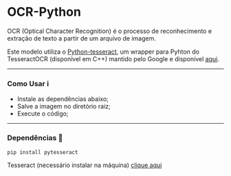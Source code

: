 # OCR-Python

OCR (Optical Character Recognition) é o processo de reconhecimento e extração de texto a partir de um arquivo de imagem.

Este modelo utiliza o [Python-tesseract](https://pypi.org/project/pytesseract/), um wrapper para Pyhton do TesseractOCR (disponível em C++) mantido pelo Google e disponível [aqui](https://github.com/tesseract-ocr/tesseract).

---
### Como Usar ℹ️
 - Instale as dependências abaixo;
 - Salve a imagem no diretório raiz;
 - Execute o código;

---
### Dependências 📒
```pip install pytesseract```

Tesseract (necessário instalar na máquina)
[clique aqui](https://github.com/UB-Mannheim/tesseract/wiki#tesseract-installer-for-windows)